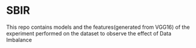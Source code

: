 # SBIR
This repo contains models and the features(generated from VGG16) of the experiment performed on the dataset to observe the effect of Data Imbalance
